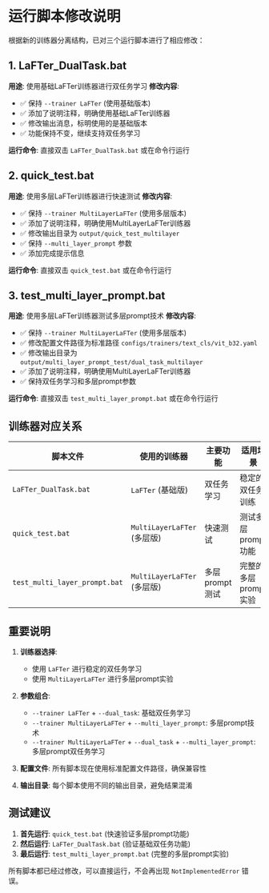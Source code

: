 # 运行脚本修改说明

根据新的训练器分离结构，已对三个运行脚本进行了相应修改：

## 1. LaFTer_DualTask.bat
**用途**: 使用基础LaFTer训练器进行双任务学习
**修改内容**:
- ✅ 保持 `--trainer LaFTer` (使用基础版本)
- ✅ 添加了说明注释，明确使用基础LaFTer训练器
- ✅ 修改输出消息，标明使用的是基础版本
- ✅ 功能保持不变，继续支持双任务学习

**运行命令**: 直接双击 `LaFTer_DualTask.bat` 或在命令行运行

## 2. quick_test.bat  
**用途**: 使用多层LaFTer训练器进行快速测试
**修改内容**:
- ✅ 保持 `--trainer MultiLayerLaFTer` (使用多层版本)
- ✅ 添加了说明注释，明确使用MultiLayerLaFTer训练器
- ✅ 修改输出目录为 `output/quick_test_multilayer`
- ✅ 保持 `--multi_layer_prompt` 参数
- ✅ 添加完成提示信息

**运行命令**: 直接双击 `quick_test.bat` 或在命令行运行

## 3. test_multi_layer_prompt.bat
**用途**: 使用多层LaFTer训练器测试多层prompt技术
**修改内容**:
- ✅ 保持 `--trainer MultiLayerLaFTer` (使用多层版本)
- ✅ 修改配置文件路径为标准路径 `configs/trainers/text_cls/vit_b32.yaml`
- ✅ 修改输出目录为 `output/multi_layer_prompt_test/dual_task_multilayer`
- ✅ 添加了说明注释，明确使用MultiLayerLaFTer训练器
- ✅ 保持双任务学习和多层prompt参数

**运行命令**: 直接双击 `test_multi_layer_prompt.bat` 或在命令行运行

## 训练器对应关系

| 脚本文件 | 使用的训练器 | 主要功能 | 适用场景 |
|---------|-------------|----------|----------|
| `LaFTer_DualTask.bat` | `LaFTer` (基础版) | 双任务学习 | 稳定的双任务训练 |
| `quick_test.bat` | `MultiLayerLaFTer` (多层版) | 快速测试 | 测试多层prompt功能 |
| `test_multi_layer_prompt.bat` | `MultiLayerLaFTer` (多层版) | 多层prompt测试 | 完整的多层prompt实验 |

## 重要说明

1. **训练器选择**: 
   - 使用 `LaFTer` 进行稳定的双任务学习
   - 使用 `MultiLayerLaFTer` 进行多层prompt实验

2. **参数组合**:
   - `--trainer LaFTer` + `--dual_task`: 基础双任务学习
   - `--trainer MultiLayerLaFTer` + `--multi_layer_prompt`: 多层prompt技术
   - `--trainer MultiLayerLaFTer` + `--dual_task` + `--multi_layer_prompt`: 多层prompt双任务学习

3. **配置文件**: 所有脚本现在使用标准配置文件路径，确保兼容性

4. **输出目录**: 每个脚本使用不同的输出目录，避免结果混淆

## 测试建议

1. **首先运行**: `quick_test.bat` (快速验证多层prompt功能)
2. **然后运行**: `LaFTer_DualTask.bat` (验证基础双任务功能)  
3. **最后运行**: `test_multi_layer_prompt.bat` (完整的多层prompt实验)

所有脚本都已经过修改，可以直接运行，不会再出现 `NotImplementedError` 错误。